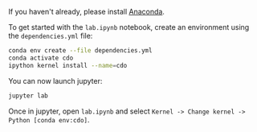 If you haven't already, please install [Anaconda](https://www.anaconda.com/distribution/).

To get started with the `lab.ipynb` notebook, create an environment using the `dependencies.yml` file:

```bash
conda env create --file dependencies.yml
conda activate cdo
ipython kernel install --name=cdo
```
You can now launch jupyter:
```bash
jupyter lab
```
Once in jupyter, open `lab.ipynb` and select `Kernel -> Change kernel -> Python [conda env:cdo]`.
